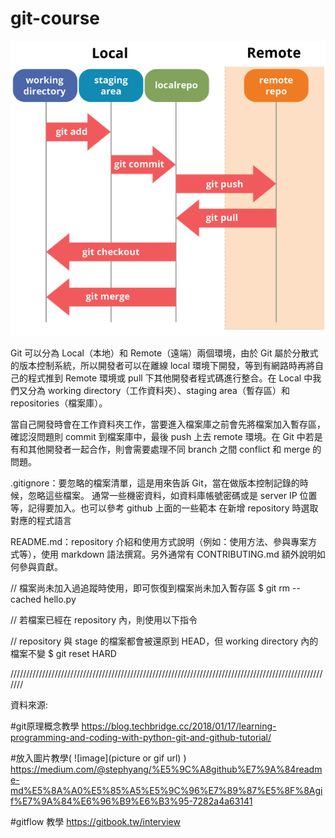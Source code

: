 # git-course

![image](https://github.com/JasonHuang1019/git-course/blob/main/git-workflow.png)

Git 可以分為 Local（本地）和 Remote（遠端）兩個環境，由於 Git 屬於分散式的版本控制系統，所以開發者可以在離線 local 環境下開發，等到有網路時再將自己的程式推到 Remote 環境或 pull 下其他開發者程式碼進行整合。在 Local 中我們又分為 working directory（工作資料夾）、staging area（暫存區）和 repositories（檔案庫）。

當自己開發時會在工作資料夾工作，當要進入檔案庫之前會先將檔案加入暫存區，確認沒問題則 commit 到檔案庫中，最後 push 上去 remote 環境。在 Git 中若是有和其他開發者一起合作，則會需要處理不同 branch 之間 conflict 和 merge 的問題。

.gitignore：要忽略的檔案清單，這是用來告訴 Git，當在做版本控制記錄的時候，忽略這些檔案。
通常一些機密資料，如資料庫帳號密碼或是 server IP 位置等，記得要加入。也可以參考 github 上面的一些範本 在新增 repository 時選取對應的程式語言

README.md：repository 介紹和使用方式說明（例如：使用方法、參與專案方式等），使用 markdown 語法撰寫。另外通常有 CONTRIBUTING.md 額外說明如何參與貢獻。


 // 檔案尚未加入過追蹤時使用，即可恢復到檔案尚未加入暫存區
 $ git rm --cached hello.py


 // 若檔案已經在 repository 內，則使用以下指令
 
 
 // repository 與 stage 的檔案都會被還原到 HEAD，但 working directory 內的檔案不變
 $ git reset HARD





///////////////////////////////////////////////////////////////////////////////////////////////////////

資料來源:

#git原理概念教學
https://blog.techbridge.cc/2018/01/17/learning-programming-and-coding-with-python-git-and-github-tutorial/

#放入圖片教學(  ![image](picture or gif url)  )
https://medium.com/@stephyang/%E5%9C%A8github%E7%9A%84readme-md%E5%8A%A0%E5%85%A5%E5%9C%96%E7%89%87%E5%8F%8Agif%E7%9A%84%E6%96%B9%E6%B3%95-7282a4a63141

#gitflow 教學
https://gitbook.tw/interview

